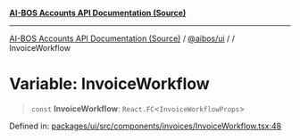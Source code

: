 [**AI-BOS Accounts API Documentation (Source)**](../../../README.md)

***

[AI-BOS Accounts API Documentation (Source)](../../../README.md) / [@aibos/ui](../README.md) / [](../README.md) / InvoiceWorkflow

# Variable: InvoiceWorkflow

> `const` **InvoiceWorkflow**: `React.FC`\<`InvoiceWorkflowProps`\>

Defined in: [packages/ui/src/components/invoices/InvoiceWorkflow.tsx:48](https://github.com/pohlai88/accounts/blob/48103fb36d28b2b9bfb33472b6de2f719773cde9/packages/ui/src/components/invoices/InvoiceWorkflow.tsx#L48)

